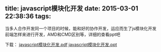 title: javascript模块化开发
date: 2015-03-01 22:38:36
tags:
---
当多人合作开发同一个项目的时候，能和好的协作开发，运应而生了js模块化开发
前端怎样来进行开发，AMD和CMD区别等，详细的查看ppt吧
<!-- more -->
<div id="imgContainer" class="fancybox">
</div>
下载：
<a href="/blog/resource/javascript模块化开发/javascript模块开发.pdf" target="_blank">javascript模块化开发.pdf</a>
<a href="/blog/resource/javascript模块化开发/javascript模块开发.ppt" target="_blank">javascript模块化开发.ppt</a>
<script>
var timer = setInterval(function(){
if(!window.$){
    return;
}
clearInterval(timer);
    var imgs = '';
    for(var i=1;i<=15;i++){
        imgs += '<img src="/blog/resource/javascript模块化开发/javascript模块开发/幻灯片'+ i +'.png"/><hr/>';
    }
    var $con = $('#imgContainer');
    $con.html(imgs);
    $con.fancybox({
        afterClose:function(){
            $con.show();
        }
    });
}, 200);

</script>